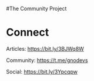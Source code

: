 #The Community Project

# Connect
Articles: https://bit.ly/3BJWq8W

Community: https://t.me/gnodevs

Social: https://bit.ly/3Ypcqpw


